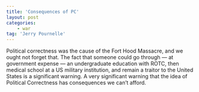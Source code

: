 ```yaml
---
title: 'Consequences of PC'
layout: post
categories:
    - war
tag: 'Jerry Pournelle'
---
```


Political correctness was the cause of the Fort Hood Massacre, and we ought not forget that. The fact that someone could go through — at government expense — an undergraduate education with ROTC, then medical school at a US military institution, and remain a traitor to the United States is a significant warning. A very significant warning that the idea of Political Correctness has consequences we can’t afford.
